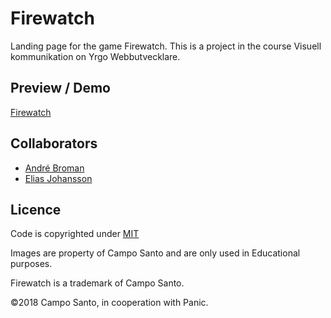 # Firewatch
Landing page for the game Firewatch.
This is a project in the course Visuell kommunikation on Yrgo Webbutvecklare.

## Preview / Demo
[Firewatch](https://laykith.github.io/Firewatch)

## Collaborators
- [André Broman](https://github.com/laykith)
- [Elias Johansson](https://github.com/eliasjohansson)

## Licence
Code is copyrighted under [MIT](LICENCE)

Images are property of Campo Santo and are only used in Educational purposes.

Firewatch is a trademark of Campo Santo.

©2018 Campo Santo, in cooperation with Panic.

